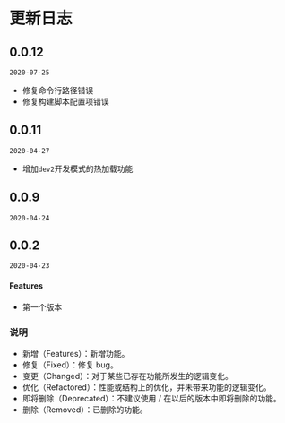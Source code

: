 # 更新日志

## 0.0.12

`2020-07-25`

- 修复命令行路径错误
- 修复构建脚本配置项错误

## 0.0.11

`2020-04-27`

- 增加`dev2`开发模式的热加载功能

## 0.0.9

`2020-04-24`

## 0.0.2

`2020-04-23`

#### Features

- 第一个版本


### 说明

+ 新增（Features）：新增功能。
+ 修复（Fixed）：修复 bug。
+ 变更（Changed）：对于某些已存在功能所发生的逻辑变化。
+ 优化（Refactored）：性能或结构上的优化，并未带来功能的逻辑变化。
+ 即将删除（Deprecated）：不建议使用 / 在以后的版本中即将删除的功能。
+ 删除（Removed）：已删除的功能。
